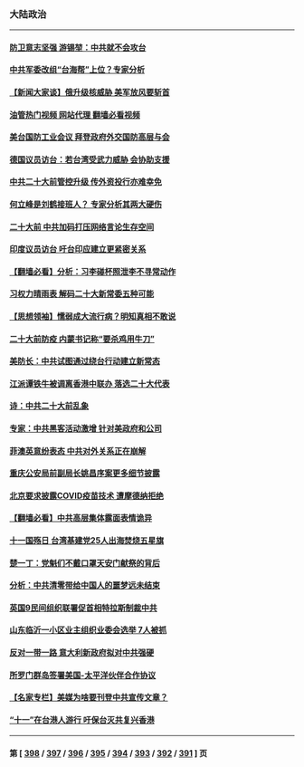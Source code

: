 ### 大陆政治
---
#### [防卫意志坚强 游锡堃：中共就不会攻台](../../pages/ncid277/n13837992.md?10040445) 
#### [中共军委改组“台海帮”上位？专家分析](../../pages/ncid277/n13837959.md?10040445) 
#### [【新闻大家谈】俄升级核威胁 美军放风要斩首](../../pages/ncid277/n13838060.md?10040445) 
#### [油管热门视频 网站代理 翻墙必看视频](http://209.222.30.114:81/youtube.html?10040445)
#### [美台国防工业会议 拜登政府外交国防高层与会](../../pages/ncid277/n13837664.md?10040445) 
#### [德国议员访台：若台湾受武力威胁 会协助支援](../../pages/ncid277/n13837603.md?10040445) 
#### [中共二十大前管控升级 传外资投行亦难幸免](../../pages/ncid277/n13837738.md?10040445) 
#### [何立峰是刘鹤接班人？ 专家分析其两大硬伤](../../pages/ncid277/n13837737.md?10040445) 
#### [二十大前 中共加码打压网络言论生存空间](../../pages/ncid277/n13837805.md?10040445) 
#### [印度议员访台 吁台印应建立更紧密关系](../../pages/ncid277/n13837761.md?10040445) 
#### [【翻墙必看】分析：习李碰杯照泄李不寻常动作](../../pages/ncid277/n13837642.md?10040445) 
#### [习权力晴雨表 解码二十大新常委五种可能](../../pages/ncid277/n13837527.md?10040445) 
#### [【思想领袖】懦弱成大流行病？明知真相不敢说](../../pages/ncid277/n13820207.md?10040445) 
#### [二十大前防疫 内蒙书记称“要杀鸡用牛刀”](../../pages/ncid277/n13837495.md?10040445) 
#### [美防长：中共试图通过绕台行动建立新常态](../../pages/ncid277/n13837488.md?10040445) 
#### [江派谭铁牛被调离香港中联办 落选二十大代表](../../pages/ncid277/n13837076.md?10040445) 
#### [诗：中共二十大前乱象](../../pages/ncid277/n13837390.md?10040445) 
#### [专家：中共黑客活动激增 针对美政府和公司](../../pages/ncid277/n13837254.md?10040445) 
#### [菲澳英意纷表态 中共对外关系正在崩解](../../pages/ncid277/n13837131.md?10040445) 
#### [重庆公安局前副局长姚昌序案更多细节披露](../../pages/ncid277/n13837134.md?10040445) 
#### [北京要求披露COVID疫苗技术 遭摩德纳拒绝](../../pages/ncid277/n13836871.md?10040445) 
#### [【翻墙必看】中共高层集体露面表情诡异](../../pages/ncid277/n13837050.md?10040445) 
#### [十一国殇日 台湾基建党25人出海焚烧五星旗](../../pages/ncid277/n13836982.md?10040445) 
#### [楚一丁：党魁们不戴口罩天安门献祭的背后](../../pages/ncid277/n13837002.md?10040445) 
#### [分析：中共清零带给中国人的噩梦远未结束](../../pages/ncid277/n13836961.md?10040445) 
#### [英国9民间组织联署促首相特拉斯制裁中共](../../pages/ncid277/n13836933.md?10040445) 
#### [山东临沂一小区业主组织业委会选举 7人被抓](../../pages/ncid277/n13836918.md?10040445) 
#### [反对一带一路 意大利新政府拟对中共强硬](../../pages/ncid277/n13836853.md?10040445) 
#### [所罗门群岛签署美国-太平洋伙伴合作协议](../../pages/ncid277/n13836866.md?10040445) 
#### [【名家专栏】美媒为啥要刊登中共宣传文章？](../../pages/ncid277/n13836801.md?10040445) 
#### [“十一”在台港人游行 吁保台灭共复兴香港](../../pages/ncid277/n13836819.md?10040445) 

---
#### 第 [ [398](./398.md?10040445) / [397](./397.md?10040445) / [396](./396.md?10040445) / [395](./395.md?10040445) / [394](./394.md?10040445) / [393](./393.md?10040445) / [392](./392.md?10040445) / [391](./391.md?10040445) ] 页
